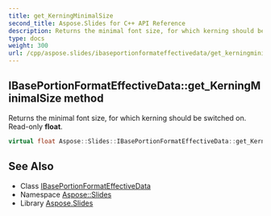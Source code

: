 ```yaml
---
title: get_KerningMinimalSize
second_title: Aspose.Slides for C++ API Reference
description: Returns the minimal font size, for which kerning should be switched on. Read-only float.
type: docs
weight: 300
url: /cpp/aspose.slides/ibaseportionformateffectivedata/get_kerningminimalsize/
---
```

## IBasePortionFormatEffectiveData::get_KerningMinimalSize method


Returns the minimal font size, for which kerning should be switched on. Read-only **float**.

```cpp
virtual float Aspose::Slides::IBasePortionFormatEffectiveData::get_KerningMinimalSize()=0
```

## See Also

* Class [IBasePortionFormatEffectiveData](../)
* Namespace [Aspose::Slides](../../)
* Library [Aspose.Slides](../../../)
